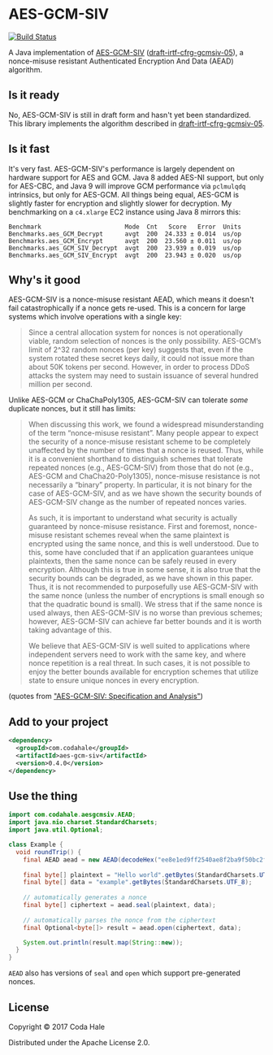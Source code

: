 # AES-GCM-SIV

[![Build Status](https://secure.travis-ci.org/codahale/aes-gcm-siv.svg)](http://travis-ci.org/codahale/aes-gcm-siv)

A Java implementation of [AES-GCM-SIV](https://eprint.iacr.org/2017/168) 
([draft-irtf-cfrg-gcmsiv-05](https://tools.ietf.org/html/draft-irtf-cfrg-gcmsiv-05)), a
nonce-misuse resistant Authenticated Encryption And Data (AEAD) algorithm.

## Is it ready

No, AES-GCM-SIV is still in draft form and hasn't yet been standardized. This library implements the
algorithm described in
[draft-irtf-cfrg-gcmsiv-05](https://tools.ietf.org/html/draft-irtf-cfrg-gcmsiv-05).

## Is it fast

It's very fast. AES-GCM-SIV's performance is largely dependent on hardware support for AES and GCM.
Java 8 added AES-NI support, but only for AES-CBC, and Java 9 will improve GCM performance via
`pclmulqdq` intrinsics, but only for AES-GCM. All things being equal, AES-GCM is slightly faster for
encryption and slightly slower for decryption. My benchmarking on a `c4.xlarge` EC2 instance using
Java 8 mirrors this:

```
Benchmark                       Mode  Cnt   Score   Error  Units
Benchmarks.aes_GCM_Decrypt      avgt  200  24.333 ± 0.014  us/op
Benchmarks.aes_GCM_Encrypt      avgt  200  23.560 ± 0.011  us/op
Benchmarks.aes_GCM_SIV_Decrypt  avgt  200  23.939 ± 0.019  us/op
Benchmarks.aes_GCM_SIV_Encrypt  avgt  200  23.943 ± 0.020  us/op
```

## Why's it good

AES-GCM-SIV is a nonce-misuse resistant AEAD, which means it doesn't fail catastrophically if a
nonce gets re-used. This is a concern for large systems which involve operations with a single key:

> Since a central allocation system for nonces is not operationally viable, random selection of
nonces is the only possibility. AES-GCM’s limit of 2^32 random nonces (per key) suggests that, even
if the system rotated these secret keys daily, it could not issue more than about 50K tokens per
second. However, in order to process DDoS attacks the system may need to sustain issuance of several
hundred million per second.

Unlike AES-GCM or ChaChaPoly1305, AES-GCM-SIV can tolerate _some_ duplicate nonces, but it still has
limits:

> When discussing this work, we found a widespread misunderstanding of the term “nonce-misuse
resistant”. Many people appear to expect the security of a nonce-misuse resistant scheme to be
completely unaffected by the number of times that a nonce is reused. Thus, while it is a convenient
shorthand to distinguish schemes that tolerate repeated nonces (e.g., AES-GCM-SIV) from those that
do not (e.g., AES-GCM and ChaCha20-Poly1305), nonce-misuse resistance is not necessarily a “binary”
property. In particular, it is not binary for the case of AES-GCM-SIV, and as we have shown the
security bounds of AES-GCM-SIV change as the number of repeated nonces varies.
>
> As such, it is important to understand what security is actually guaranteed by nonce-misuse
resistance. First and foremost, nonce-misuse resistant schemes reveal when the same plaintext is
encrypted using the same nonce, and this is well understood. Due to this, some have concluded that
if an application guarantees unique plaintexts, then the same nonce can be safely reused in every
encryption. Although this is true in some sense, it is also true that the security bounds can be
degraded, as we have shown in this paper. Thus, it is not recommended to purposefully use
AES-GCM-SIV with the same nonce (unless the number of encryptions is small enough so that the
quadratic bound is small). We stress that if the same nonce is used always, then AES-GCM-SIV is no
worse than previous schemes; however, AES-GCM-SIV can achieve far better bounds and it is worth
taking advantage of this. 
> 
> We believe that AES-GCM-SIV is well suited to applications where independent servers need to work
with the same key, and where nonce repetition is a real threat. In such cases, it is not possible to
enjoy the better bounds available for encryption schemes that utilize state to ensure unique nonces
in every encryption.

(quotes from ["AES-GCM-SIV: Specification and Analysis"](https://eprint.iacr.org/2017/168))

## Add to your project

```xml
<dependency>
  <groupId>com.codahale</groupId>
  <artifactId>aes-gcm-siv</artifactId>
  <version>0.4.0</version>
</dependency>
```

## Use the thing

```java
import com.codahale.aesgcmsiv.AEAD;
import java.nio.charset.StandardCharsets;
import java.util.Optional;

class Example {
  void roundTrip() {
    final AEAD aead = new AEAD(decodeHex("ee8e1ed9ff2540ae8f2ba9f50bc2f27c"));
    
    final byte[] plaintext = "Hello world".getBytes(StandardCharsets.UTF_8);
    final byte[] data = "example".getBytes(StandardCharsets.UTF_8);
   
    // automatically generates a nonce
    final byte[] ciphertext = aead.seal(plaintext, data);
    
    // automatically parses the nonce from the ciphertext
    final Optional<byte[]> result = aead.open(ciphertext, data);

    System.out.println(result.map(String::new));
  } 
}
```

`AEAD` also has versions of `seal` and `open` which support pre-generated nonces.

## License

Copyright © 2017 Coda Hale

Distributed under the Apache License 2.0.
